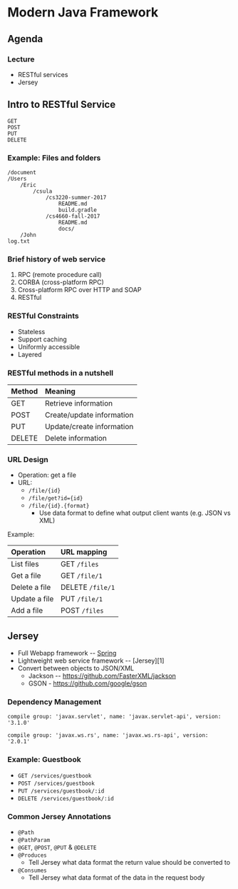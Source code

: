 # Modern Java Framework



## Agenda

### Lecture

* RESTful services
* Jersey



## Intro to RESTful Service


```
GET
POST
PUT
DELETE
```


### Example: Files and folders


```
/document
/Users
    /Eric
        /csula
            /cs3220-summer-2017
                README.md
                build.gradle
            /cs4660-fall-2017
                README.md
                docs/
    /John
log.txt
```


### Brief history of web service

1. RPC (remote procedure call)
2. CORBA (cross-platform RPC)
3. Cross-platform RPC over HTTP and SOAP 
4. RESTful


### RESTful Constraints


* Stateless
* Support caching
* Uniformly accessible
* Layered


### RESTful methods in a nutshell

| Method | Meaning |
| :-- | :-- |
| GET | Retrieve information |
| POST | Create/update information |
| PUT | Update/create information |
| DELETE | Delete information |


### URL Design


* Operation: get a file
* URL:
    * `/file/{id}`
    * `/file/get?id={id}`
    * `/file/{id}.{format}`
        * Use data format to define what output client wants (e.g. JSON vs XML)


Example:

| Operation | URL mapping |
| :-- | :-- |
| List files | GET `/files` |
| Get a file | GET `/file/1` |
| Delete a file | DELETE `/file/1` |
| Update a file | PUT `/file/1` |
| Add a file | POST `/files` |



## Jersey


* Full Webapp framework -- [Spring](https://spring.io/)
* Lightweight web service framework -- [Jersey][1]
* Convert between objects to JSON/XML
    * Jackson -- https://github.com/FasterXML/jackson
    * GSON - https://github.com/google/gson


### Dependency Management


```
compile group: 'javax.servlet', name: 'javax.servlet-api', version: '3.1.0'
```


```
compile group: 'javax.ws.rs', name: 'javax.ws.rs-api', version: '2.0.1'
```


### Example: Guestbook

* `GET /services/guestbook`
* `POST /services/guestbook`
* `PUT /services/guestbook/:id`
* `DELETE /services/guestbook/:id`


### Common Jersey Annotations

* `@Path`
* `@PathParam`
* `@GET`, `@POST`, `@PUT` & `@DELETE`
* `@Produces`
    * Tell Jersey what data format the return value should be converted to
* `@Consumes`
    * Tell Jersey what data format of the data in the request body
